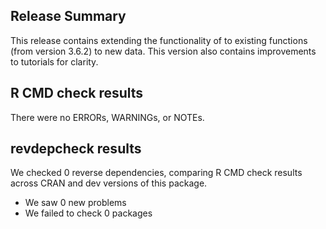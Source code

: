 ## Release Summary

This release contains extending the functionality of to existing functions (from version 3.6.2) to new data. This version also contains improvements to tutorials for clarity.

## R CMD check results

There were no ERRORs, WARNINGs, or NOTEs. 

## revdepcheck results

We checked 0 reverse dependencies, comparing R CMD check results across CRAN and dev versions of this package.

 * We saw 0 new problems
 * We failed to check 0 packages
 
 
